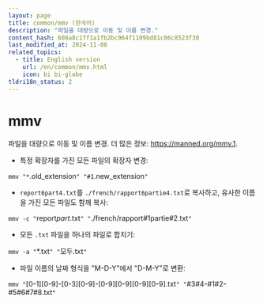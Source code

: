 ```yaml
---
layout: page
title: common/mmv (한국어)
description: "파일을 대량으로 이동 및 이름 변경."
content_hash: 608a8c1ff1a1fb2bc964f1109bd81c86c8523f30
last_modified_at: 2024-11-08
related_topics:
  - title: English version
    url: /en/common/mmv.html
    icon: bi bi-globe
tldri18n_status: 2
---
```

# mmv

파일을 대량으로 이동 및 이름 변경.
더 많은 정보: <https://manned.org/mmv.1>.

- 특정 확장자를 가진 모든 파일의 확장자 변경:

`mmv "*`<span class="tldr-var badge badge-pill bg-dark-lm bg-white-dm text-white-lm text-dark-dm font-weight-bold">.old_extension</span>`" "#1`<span class="tldr-var badge badge-pill bg-dark-lm bg-white-dm text-white-lm text-dark-dm font-weight-bold">.new_extension</span>`"`

- `report6part4.txt`를 `./french/rapport6partie4.txt`로 복사하고, 유사한 이름을 가진 모든 파일도 함께 복사:

`mmv -c "`<span class="tldr-var badge badge-pill bg-dark-lm bg-white-dm text-white-lm text-dark-dm font-weight-bold">report*part*.txt</span>`" "`<span class="tldr-var badge badge-pill bg-dark-lm bg-white-dm text-white-lm text-dark-dm font-weight-bold">./french/rapport#1partie#2.txt</span>`"`

- 모든 `.txt` 파일을 하나의 파일로 합치기:

`mmv -a "`<span class="tldr-var badge badge-pill bg-dark-lm bg-white-dm text-white-lm text-dark-dm font-weight-bold">*.txt</span>`" "`<span class="tldr-var badge badge-pill bg-dark-lm bg-white-dm text-white-lm text-dark-dm font-weight-bold">모두.txt</span>`"`

- 파일 이름의 날짜 형식을 "M-D-Y"에서 "D-M-Y"로 변환:

`mmv "`<span class="tldr-var badge badge-pill bg-dark-lm bg-white-dm text-white-lm text-dark-dm font-weight-bold">[0-1][0-9]-[0-3][0-9]-[0-9][0-9][0-9][0-9].txt</span>`" "`<span class="tldr-var badge badge-pill bg-dark-lm bg-white-dm text-white-lm text-dark-dm font-weight-bold">#3#4-#1#2-#5#6#7#8.txt</span>`"`
